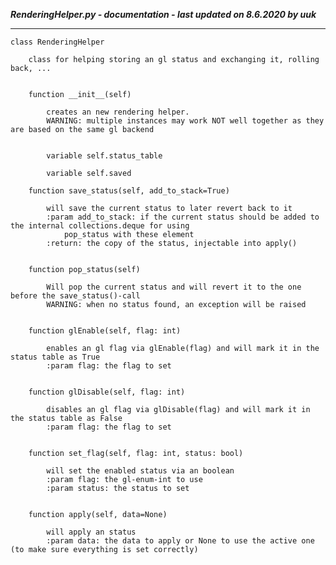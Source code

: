 ***RenderingHelper.py - documentation - last updated on 8.6.2020 by uuk***
___

    class RenderingHelper
        
        class for helping storing an gl status and exchanging it, rolling back, ...


        function __init__(self)
            
            creates an new rendering helper.
            WARNING: multiple instances may work NOT well together as they are based on the same gl backend


            variable self.status_table

            variable self.saved

        function save_status(self, add_to_stack=True)
            
            will save the current status to later revert back to it
            :param add_to_stack: if the current status should be added to the internal collections.deque for using
                pop_status with these element
            :return: the copy of the status, injectable into apply()


        function pop_status(self)
            
            Will pop the current status and will revert it to the one before the save_status()-call
            WARNING: when no status found, an exception will be raised


        function glEnable(self, flag: int)
            
            enables an gl flag via glEnable(flag) and will mark it in the status table as True
            :param flag: the flag to set


        function glDisable(self, flag: int)
            
            disables an gl flag via glDisable(flag) and will mark it in the status table as False
            :param flag: the flag to set


        function set_flag(self, flag: int, status: bool)
            
            will set the enabled status via an boolean
            :param flag: the gl-enum-int to use
            :param status: the status to set


        function apply(self, data=None)
            
            will apply an status
            :param data: the data to apply or None to use the active one (to make sure everything is set correctly)

